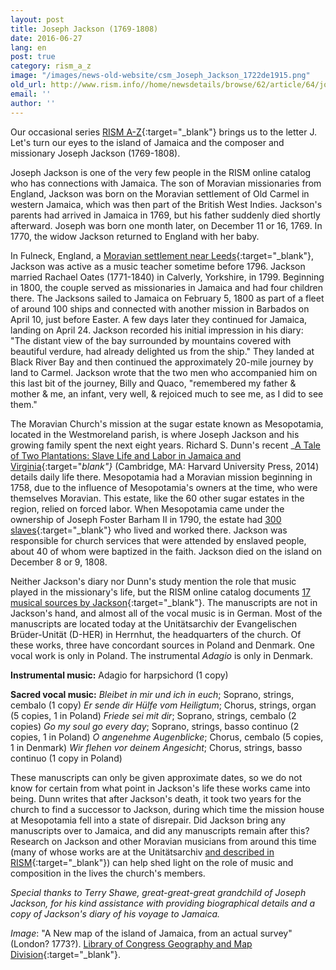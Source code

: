 ```yaml
---
layout: post
title: Joseph Jackson (1769-1808)
date: 2016-06-27
lang: en
post: true
category: rism_a_z
image: "/images/news-old-website/csm_Joseph_Jackson_1722de1915.png"
old_url: http://www.rism.info//home/newsdetails/browse/62/article/64/joseph-jackson-1769-1808.html
email: ''
author: ''
---
```


Our occasional series [RISM A-Z](http://www.rism.info/en/home/news-archive/select/rism_a_z.html){:target="_blank"} brings us to the letter J. Let's turn our eyes to the island of Jamaica and the composer and missionary Joseph Jackson (1769-1808).

Joseph Jackson is one of the very few people in the RISM online catalog who has connections with Jamaica. The son of Moravian missionaries from England, Jackson was born on the Moravian settlement of Old Carmel in western Jamaica, which was then part of the British West Indies. Jackson's parents had arrived in Jamaica in 1769, but his father suddenly died shortly afterward. Joseph was born one month later, on December 11 or 16, 1769. In 1770, the widow Jackson returned to England with her baby.

In Fulneck, England, a [Moravian settlement near Leeds](http://www.fulneck.org.uk/){:target="_blank"}, Jackson was active as a music teacher sometime before 1796. Jackson married Rachael Oates (1771-1840) in Calverly, Yorkshire, in 1799. Beginning in 1800, the couple served as missionaries in Jamaica and had four children there. The Jacksons sailed to Jamaica on February 5, 1800 as part of a fleet of around 100 ships and connected with another mission in Barbados on April 10, just before Easter. A few days later they continued for Jamaica, landing on April 24. Jackson recorded his initial impression in his diary: "The distant view of the bay surrounded by mountains covered with beautiful verdure, had already delighted us from the ship." They landed at Black River Bay and then continued the approximately 20-mile journey by land to Carmel. Jackson wrote that the two men who accompanied him on this last bit of the journey, Billy and Quaco, "remembered my father & mother & me, an infant, very well, & rejoiced much to see me, as I did to see them."

The Moravian Church's mission at the sugar estate known as Mesopotamia, located in the Westmoreland parish, is where Joseph Jackson and his growing family spent the next eight years. Richard S. Dunn's recent _[A Tale of Two Plantations: Slave Life and Labor in Jamaica and Virginia](http://www.hup.harvard.edu/catalog.php?isbn=9780674735361){:target="_blank"}_ (Cambridge, MA: Harvard University Press, 2014) details daily life there. Mesopotamia had a Moravian mission beginning in 1758, due to the influence of Mesopotamia's owners at the time, who were themselves Moravian. This estate, like the 60 other sugar estates in the region, relied on forced labor. When Mesopotamia came under the ownership of Joseph Foster Barham II in 1790, the estate had [300 slaves](http://twoplantations.com/){:target="_blank"} who lived and worked there. Jackson was responsible for church services that were attended by enslaved people, about 40 of whom were baptized in the faith. Jackson died on the island on December 8 or 9, 1808.

Neither Jackson's diary nor Dunn's study mention the role that music played in the missionary's life, but the RISM online catalog documents [17 musical sources by Jackson](https://opac.rism.info/search?View=rism&author=joseph+jackson){:target="_blank"}. The manuscripts are not in Jackson's hand, and almost all of the vocal music is in German. Most of the manuscripts are located today at the Unitätsarchiv der Evangelischen Brüder-Unität (D-HER) in Herrnhut, the headquarters of the church. Of these works, three have concordant sources in Poland and Denmark. One vocal work is only in Poland. The instrumental _Adagio_ is only in Denmark.

**Instrumental music:**
Adagio for harpsichord (1 copy)

**Sacred vocal music:**
_Bleibet in mir und ich in euch_; Soprano, strings, cembalo (1 copy)
_Er sende dir Hülfe vom Heiligtum_; Chorus, strings, organ (5 copies, 1 in Poland)
_Friede sei mit dir_; Soprano, strings, cembalo (2 copies)
_Go my soul go every day_; Soprano, strings, basso continuo (2 copies, 1 in Poland)
_O angenehme Augenblicke_; Chorus, cembalo (5 copies, 1 in Denmark)
_Wir flehen vor deinem Angesicht_; Chorus, strings, basso continuo (1 copy in Poland)

These manuscripts can only be given approximate dates, so we do not know for certain from what point in Jackson's life these works came into being. Dunn writes that after Jackson's death, it took two years for the church to find a successor to Jackson, during which time the mission house at Mesopotamia fell into a state of disrepair. Did Jackson bring any manuscripts over to Jamaica, and did any manuscripts remain after this? Research on Jackson and other Moravian musicians from around this time (many of whose works are at the Unitätsarchiv [and described in RISM](https://opac.rism.info/search?View=rism&siglum=D-HER){:target="_blank"}) can help shed light on the role of music and composition in the lives the church's members.

_Special thanks to Terry Shawe, great-great-great grandchild of Joseph Jackson, for his kind assistance with providing biographical details and a copy of Jackson's diary of his voyage to Jamaica._

_Image_: "A New map of the island of Jamaica, from an actual survey" (London? 1773?). [Library of Congress Geography and Map Division](https://lccn.loc.gov/73691848){:target="_blank"}.

